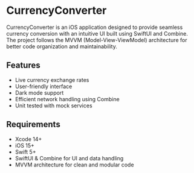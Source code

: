 # CurrencyConverter

CurrencyConverter is an iOS application designed to provide seamless currency conversion with an intuitive UI built using SwiftUI and Combine. The project follows the MVVM (Model-View-ViewModel) architecture for better code organization and maintainability.

## Features
- Live currency exchange rates
- User-friendly interface
- Dark mode support
- Efficient network handling using Combine
- Unit tested with mock services

## Requirements
- Xcode 14+
- iOS 15+
- Swift 5+
- SwiftUI & Combine for UI and data handling
- MVVM architecture for clean and modular code

